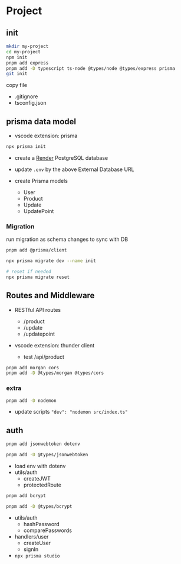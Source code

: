 # Project

## init

```zsh
mkdir my-project
cd my-project
npm init
pnpm add express
pnpm add -D typescript ts-node @types/node @types/express prisma
git init
```

copy file
- .gitignore
- tsconfig.json

## prisma data model

- vscode extension: prisma

```zsh
npx prisma init
```

- create a [Render](https://dashboard.render.com/) PostgreSQL database

- update `.env` by the above External Database URL

- create Prisma models
  - User
  - Product
  - Update
  - UpdatePoint

### Migration

run migration as schema changes to sync with DB

```bash
pnpm add @prisma/client

npx prisma migrate dev --name init

# reset if needed
npx prisma migrate reset
```

## Routes and Middleware

- RESTful API routes
  - /product
  - /update
  - /updatepoint

- vscode extension: thunder client
  - test /api/product

```bash
pnpm add morgan cors
pnpm add -D @types/morgan @types/cors
```

### extra

```bash
pnpm add -D nodemon
```
- update scripts `"dev": "nodemon src/index.ts"`

## auth

```bash
pnpm add jsonwebtoken dotenv

pnpm add -D @types/jsonwebtoken
```

- load env with dotenv
- utils/auth
  - createJWT
  - protectedRoute


```bash
pnpm add bcrypt

pnpm add -D @types/bcrypt
```

- utils/auth
  - hashPassword
  - comparePasswords
- handlers/user
  - createUser
  - signIn
- `npx prisma studio`